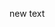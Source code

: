 <!--
{"id":"26006613774637688","title":"new entry","categories":[],"updated":"2021-03-13T15:50:57+09:00","draft":"yes"}
-->

new text
